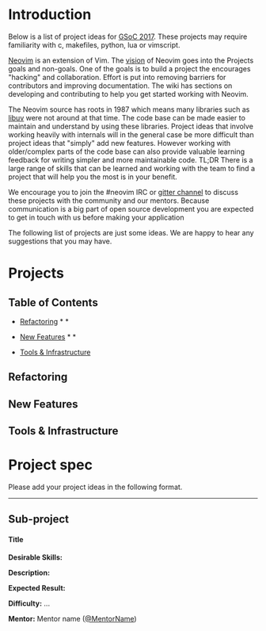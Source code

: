 # Introduction
Below is a list of project ideas for [GSoC 2017](https://developers.google.com/open-source/gsoc/). These projects may require familiarity with c, makefiles, python, lua or vimscript.

[Neovim](https://neovim.io/) is an extension of Vim. The [vision](https://neovim.io/charter/) of Neovim goes into the Projects goals and non-goals. One of the goals is to build a project the encourages "hacking" and collaboration. Effort is put into removing barriers for contributors and improving documentation. The wiki has sections on developing and contributing to help you get started working with Neovim.

The Neovim source has roots in 1987 which means many libraries such as [libuv](https://github.com/libuv/libuv) were not around at that time. The code base can be made easier to maintain and understand by using these libraries. Project ideas that involve working heavily with internals will in the general case be more difficult than project ideas that "simply" add new features. However working with older/complex parts of the code base can also provide valuable learning feedback for writing simpler and more maintainable code. TL;DR There is a large range of skills that can be learned and working with the team to find a project that will help you the most is in your benefit.

We encourage you to join the #neovim IRC or [gitter channel](https://gitter.im/neovim/neovim) to discuss these projects with the community and our mentors. Because communication is a big part of open source development you are expected to get in touch with us before making your application

The following list of projects are just some ideas. We are happy to hear any suggestions that you may have.

# Projects

## Table of Contents
  * [Refactoring](#refactoring)
      * 
      * 
    
  * [New Features](#new-features)
      * 
      * 

  * [Tools &amp; Infrastructure](#tools--infrastructure)

## Refactoring

## New Features

## Tools & Infrastructure

# Project spec



Please add your project ideas in the following format.

___
## Sub-project

#### Title

**Desirable Skills:**

**Description:**

**Expected Result:**

**Difficulty:** ...

**Mentor:** Mentor name ([@MentorName](http://github.com/MentorName))
